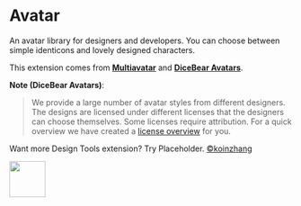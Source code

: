 # Avatar

An avatar library for designers and developers. You can choose between simple identicons and lovely designed characters.

This extension comes from **[Multiavatar](https://multiavatar.com)** and **[DiceBear Avatars](https://avatars.dicebear.com)**.

**Note (DiceBear Avatars)**:

> We provide a large number of avatar styles from different designers. The designs are licensed under different licenses that the designers can choose themselves. Some licenses require attribution. For a quick overview we have created a [license overview](https://avatars.dicebear.com/licenses) for you.

Want more Design Tools extension? Try Placeholder. [©koinzhang](https://www.raycast.com/koinzhang)

<a title="Install Placeholder Raycast Extension" href="https://www.raycast.com/koinzhang/placeholder#install">
    <img height="64" style="height: 64px" src="https://assets.raycast.com/koinzhang/placeholder/install_button@2x.png">
</a>
